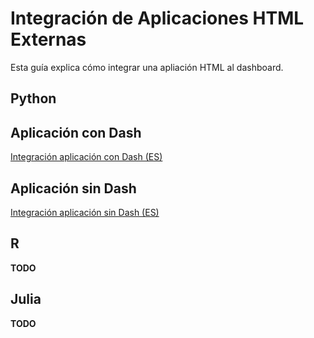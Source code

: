 # Integración de Aplicaciones HTML Externas

Esta guía explica cómo integrar una apliación HTML al dashboard.

## Python

## Aplicación con Dash

[Integración aplicación con Dash (ES)](integration/python/dash-es.md)


## Aplicación sin Dash

[Integración aplicación sin Dash (ES)](integration/python/no_dash-es.md)


## R

**TODO**

## Julia

**TODO**
